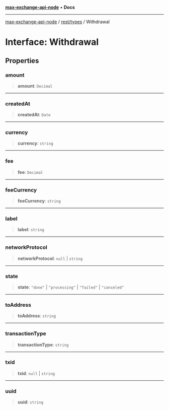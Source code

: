 [**max-exchange-api-node**](../../../README.md) • **Docs**

***

[max-exchange-api-node](../../../modules.md) / [rest/types](../README.md) / Withdrawal

# Interface: Withdrawal

## Properties

### amount

> **amount**: `Decimal`

***

### createdAt

> **createdAt**: `Date`

***

### currency

> **currency**: `string`

***

### fee

> **fee**: `Decimal`

***

### feeCurrency

> **feeCurrency**: `string`

***

### label

> **label**: `string`

***

### networkProtocol

> **networkProtocol**: `null` \| `string`

***

### state

> **state**: `"done"` \| `"processing"` \| `"failed"` \| `"canceled"`

***

### toAddress

> **toAddress**: `string`

***

### transactionType

> **transactionType**: `string`

***

### txid

> **txid**: `null` \| `string`

***

### uuid

> **uuid**: `string`
